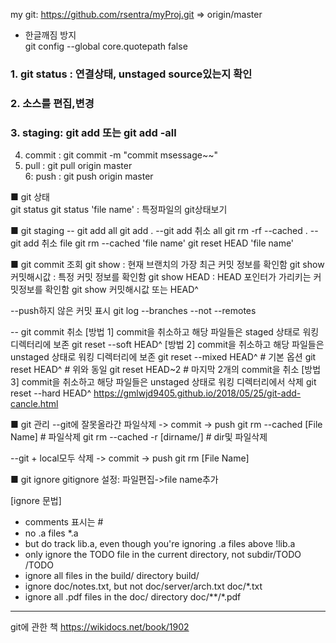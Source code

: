 my git: https://github.com/rsentra/myProj.git   => origin/master 
- 한글깨짐 방지  
git config --global core.quotepath false 

### 1. git status : 연결상태, unstaged source있는지 확인  
### 2. 소스를 편집,변경  
### 3. staging: git add <file name>   또는 git add -all  
4. commit : git commit -m "commit msessage~~"  
5. pull : git pull origin master  
6: push : git push origin master  
 
■ git 상태  
git status 
git status 'file name' : 특정파일의 git상태보기
 
■ git staging 
 -- git add all 
 git add . 
 --git add 취소 all 
 git rm -rf --cached . 
 -- git add 취소 file 
 git rm --cached 'file name' 
 git reset HEAD 'file name' 
  
■ git commit 조회 
git show : 현재 브랜치의 가장 최근 커밋 정보를 확인함 
git show 커밋해시값 : 특정 커밋 정보를 확인함 
git show HEAD : HEAD 포인터가 가리키는 커밋정보를 확인함 
git show 커밋해시값 또는 HEAD^ 

 --push하지 않은 커밋 표시 
 git log --branches --not --remotes 
  
-- git commit 취소 
 [방법 1] commit을 취소하고 해당 파일들은 staged 상태로 워킹 디렉터리에 보존
 git reset --soft HEAD^
 [방법 2] commit을 취소하고 해당 파일들은 unstaged 상태로 워킹 디렉터리에 보존
  git reset --mixed HEAD^ # 기본 옵션
  git reset HEAD^ # 위와 동일
  git reset HEAD~2 # 마지막 2개의 commit을 취소
 [방법 3] commit을 취소하고 해당 파일들은 unstaged 상태로 워킹 디렉터리에서 삭제
  git reset --hard HEAD^
https://gmlwjd9405.github.io/2018/05/25/git-add-cancle.html

■ git 관리 
 --git에 잘못올라간 파일삭제 -> commit -> push
 git rm --cached [File Name]      # 파일삭제
 git rm --cached  -r [dirname/]   # dir및 파일삭제
  
 --git + local모두 삭제 -> commit -> push
 git rm [File Name]
 
■ git ignore
 gitignore 설정: 파일편집->file name추가
 
 [ignore 문법] 
 - comments 표시는 # 
 -  no .a files 
   *.a   
 -  but do track lib.a, even though you're ignoring .a files above 
    !lib.a 
 - only ignore the TODO file in the current directory, not subdir/TODO 
    /TODO 
 - ignore all files in the build/ directory 
    build/ 
 - ignore doc/notes.txt, but not doc/server/arch.txt 
    doc/*.txt 
 - ignore all .pdf files in the doc/ directory 
   doc/**/*.pdf 
 
 ---------------------------
 git에 관한 책 
 https://wikidocs.net/book/1902 